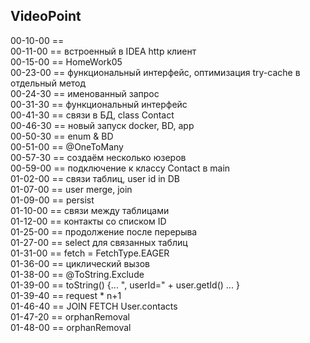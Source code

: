 
VideoPoint
---

00-10-00 ==   
00-11-00 == встроенный в IDEA http клиент  
00-15-00 == HomeWork05   
00-23-00 == функциональный интерфейс, оптимизация try-cache в отдельный метод   
00-24-30 == именованный запрос   
00-31-30 == функциональный интерфейс   
00-41-30 == связи в БД, class Contact   
00-46-30 == новый запуск docker, BD, app   
00-50-30 == enum & BD   
00-51-00 == @OneToMany   
00-57-30 == создаём несколько юзеров   
00-59-00 == подключение к классу Contact в main   
01-02-00 == связи таблиц, user id in DB   
01-07-00 == user merge, join   
01-09-00 == persist   
01-10-00 == связи между таблицами   
01-12-00 == контакты со списком ID   
01-25-00 == продолжение после перерыва   
01-27-00 == select для связанных таблиц   
01-31-00 == fetch = FetchType.EAGER   
01-36-00 == циклический вызов   
01-38-00 == @ToString.Exclude   
01-39-00 == toString() {... ", userId=" + user.getId() ... }  
01-39-40 == request * n+1  
01-46-40 == JOIN FETCH User.contacts   
01-47-20 == orphanRemoval   
01-48-00 == orphanRemoval   
   




 



